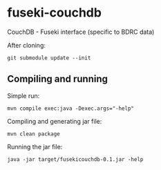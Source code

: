# fuseki-couchdb

CouchDB - Fuseki interface (specific to BDRC data)

After cloning: 

```
git submodule update --init
```

## Compiling and running

Simple run:

```
mvn compile exec:java -Dexec.args="-help"
```

Compiling and generating jar file:

```
mvn clean package
```

Running the jar file:

```
java -jar target/fusekicouchdb-0.1.jar -help
```
